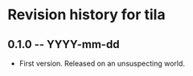 # Revision history for tila

## 0.1.0  -- YYYY-mm-dd

* First version. Released on an unsuspecting world.
